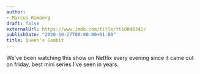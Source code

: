 ```yaml
---
author:
- Marcus Ramberg
draft: false
externalUrl: https://www.imdb.com/title/tt10048342/
publishDate: "2020-10-27T00:00:00+01:00"
title: Queen's Gambit
---
```


We've been watching this show on Netflix every evening since it came out on friday, best mini series I've seen in years.
